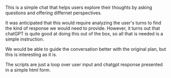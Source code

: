 
This is a simple chat that helps users explore their thoughts by asking questions and offering differnet perspectives. 

It was anticipated that this would require analyzing the user's turns to find the kind of response we would need to provide. However, it turns out that chatGPT is quite good at doing this out of the box, so all that is needed is a simple instruction.

We would be able to guide the conversation better with the original plan, but this is interesting as it is.

The scripts are just a loop over user input and chatgpt response presented in a simple html form.
